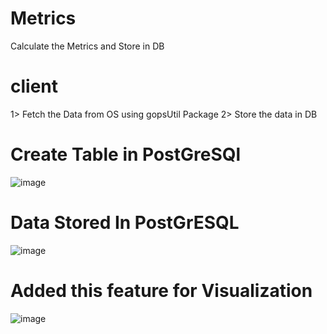 # Metrics
Calculate the Metrics and Store in DB


# client

1> Fetch the Data from OS using gopsUtil Package
2> Store the data in DB

# Create Table in PostGreSQl

![image](https://github.com/user-attachments/assets/9fbecd53-9004-47c0-b675-47f8bedfcd41)


# Data Stored In PostGrESQL
![image](https://github.com/user-attachments/assets/f047159f-4d54-40ae-a5cd-dd3243055508)


# Added this feature for Visualization
![image](https://github.com/user-attachments/assets/6f71da53-c583-4ca3-b774-4c2680d541a1)
